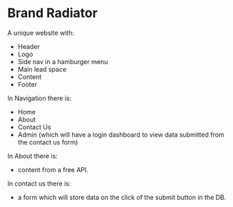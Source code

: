 # Brand Radiator

A unique website with:
* Header
* Logo
* Side nav in a hamburger menu
* Main lead space
* Content
* Footer

In Navigation there is:
* Home
* About
* Contact Us
* Admin (which will have a login dashboard to view data submitted from the contact us form)

In About there is:
* content from a free API.

In contact us there is:
* a form which will store data on the click of the submit button in the DB.
